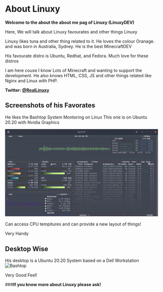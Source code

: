 # About Linuxy



**Welcome to the about the about me pag of Linuxy (LinuxyDEV)**

Here, We will talk about Linuxy favourates and other things Linuxy

Linuxy likes tuna and other thing related to it. He loves the colour Oranage.
and was born in Australia, Sydney. He is the best MinecraftDEV


His favourate distro is Ubuntu, Redhat, and Fedora. Much love for these distros

I am here couse I know Lots of Minecraft and wanting to support the development.
He also knows HTML, CSS, JS and other things related like Nginx and Linux with PHP.



**Twitter: [@RealLinuxy](https://twitter.com/RealLinuxy)**
## Screenshots of his Favorates 


He likes the Bashtop System Montoring on Linux
This one is on Ubuntu 20.20 with Nvidia Graphics


![Bashtop](/img/bg_sys_bashtop.png)


Can access CPU tempitures and can provide a new layout of things!

Very Handy




## Desktop Wise

His desktop is a Ubuntu 20.20 System based on a Dell Workstation
![Bashtop](/img/bg_sys_wallpaper.png)


Very Good Feel!

###**If you know more about Linuxy please ask!**